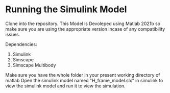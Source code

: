 # Running the Simulink Model
Clone into the repository. This Model is Devoleped using Matlab 2021b so make sure you are using the appropriate version incase of any compatibility issues. 

Dependencies:
1. Simulink
2. Simscape
3. Simscape Multibody

  Make sure you have the whole folder in your present working directory of matlab
  Open the simulink model named "H_frame_model.slx" in simulink to view the simulink model and run it to view the simulation.
  
